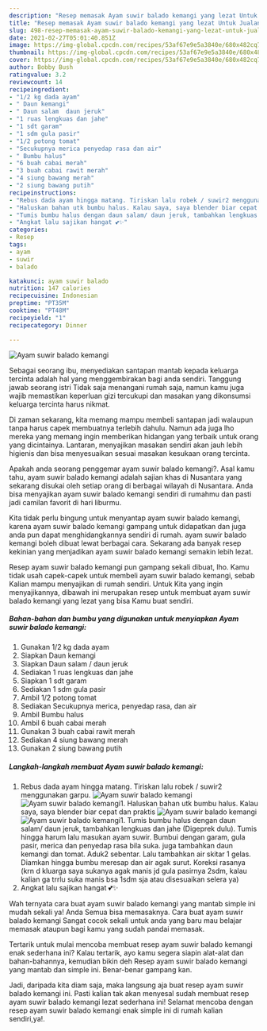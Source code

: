 ```yaml
---
description: "Resep memasak Ayam suwir balado kemangi yang lezat Untuk Jualan"
title: "Resep memasak Ayam suwir balado kemangi yang lezat Untuk Jualan"
slug: 498-resep-memasak-ayam-suwir-balado-kemangi-yang-lezat-untuk-jualan
date: 2021-02-27T05:01:40.851Z
image: https://img-global.cpcdn.com/recipes/53af67e9e5a3840e/680x482cq70/ayam-suwir-balado-kemangi-foto-resep-utama.jpg
thumbnail: https://img-global.cpcdn.com/recipes/53af67e9e5a3840e/680x482cq70/ayam-suwir-balado-kemangi-foto-resep-utama.jpg
cover: https://img-global.cpcdn.com/recipes/53af67e9e5a3840e/680x482cq70/ayam-suwir-balado-kemangi-foto-resep-utama.jpg
author: Bobby Bush
ratingvalue: 3.2
reviewcount: 14
recipeingredient:
- "1/2 kg dada ayam"
- " Daun kemangi"
- " Daun salam  daun jeruk"
- "1 ruas lengkuas dan jahe"
- "1 sdt garam"
- "1 sdm gula pasir"
- "1/2 potong tomat"
- "Secukupnya merica penyedap rasa dan air"
- " Bumbu halus"
- "6 buah cabai merah"
- "3 buah cabai rawit merah"
- "4 siung bawang merah"
- "2 siung bawang putih"
recipeinstructions:
- "Rebus dada ayam hingga matang. Tiriskan lalu robek / suwir2 menggunakan garpu."
- "Haluskan bahan utk bumbu halus. Kalau saya, saya blender biar cepat dan praktis"
- "Tumis bumbu halus dengan daun salam/ daun jeruk, tambahkan lengkuas dan jahe (Digeprek dulu). Tumis hingga harum lalu masukan ayam suwir. Bumbui dengan garam, gula pasir, merica dan penyedap rasa bila suka. juga tambahkan daun kemangi dan tomat. Aduk2 sebentar. Lalu tambahkan air skitar 1 gelas. Diamkan hingga bumbu meresap dan air agak surut. Koreksi rasanya (krn d kluarga saya sukanya agak manis jd gula pasirnya 2sdm, kalau kalian ga trrlu suka manis bsa 1sdm sja atau disesuaikan selera ya)"
- "Angkat lalu sajikan hangat 💕✨"
categories:
- Resep
tags:
- ayam
- suwir
- balado

katakunci: ayam suwir balado 
nutrition: 147 calories
recipecuisine: Indonesian
preptime: "PT35M"
cooktime: "PT48M"
recipeyield: "1"
recipecategory: Dinner

---
```



![Ayam suwir balado kemangi](https://img-global.cpcdn.com/recipes/53af67e9e5a3840e/680x482cq70/ayam-suwir-balado-kemangi-foto-resep-utama.jpg)

Sebagai seorang ibu, menyediakan santapan mantab kepada keluarga tercinta adalah hal yang menggembirakan bagi anda sendiri. Tanggung jawab seorang istri Tidak saja menangani rumah saja, namun kamu juga wajib memastikan keperluan gizi tercukupi dan masakan yang dikonsumsi keluarga tercinta harus nikmat.

Di zaman  sekarang, kita memang mampu membeli santapan jadi walaupun tanpa harus capek membuatnya terlebih dahulu. Namun ada juga lho mereka yang memang ingin memberikan hidangan yang terbaik untuk orang yang dicintainya. Lantaran, menyajikan masakan sendiri akan jauh lebih higienis dan bisa menyesuaikan sesuai masakan kesukaan orang tercinta. 



Apakah anda seorang penggemar ayam suwir balado kemangi?. Asal kamu tahu, ayam suwir balado kemangi adalah sajian khas di Nusantara yang sekarang disukai oleh setiap orang di berbagai wilayah di Nusantara. Anda bisa menyajikan ayam suwir balado kemangi sendiri di rumahmu dan pasti jadi camilan favorit di hari liburmu.

Kita tidak perlu bingung untuk menyantap ayam suwir balado kemangi, karena ayam suwir balado kemangi gampang untuk didapatkan dan juga anda pun dapat menghidangkannya sendiri di rumah. ayam suwir balado kemangi boleh dibuat lewat berbagai cara. Sekarang ada banyak resep kekinian yang menjadikan ayam suwir balado kemangi semakin lebih lezat.

Resep ayam suwir balado kemangi pun gampang sekali dibuat, lho. Kamu tidak usah capek-capek untuk membeli ayam suwir balado kemangi, sebab Kalian mampu menyajikan di rumah sendiri. Untuk Kita yang ingin menyajikannya, dibawah ini merupakan resep untuk membuat ayam suwir balado kemangi yang lezat yang bisa Kamu buat sendiri.

<!--inarticleads1-->

##### Bahan-bahan dan bumbu yang digunakan untuk menyiapkan Ayam suwir balado kemangi:

1. Gunakan 1/2 kg dada ayam
1. Siapkan  Daun kemangi
1. Siapkan  Daun salam / daun jeruk
1. Sediakan 1 ruas lengkuas dan jahe
1. Siapkan 1 sdt garam
1. Sediakan 1 sdm gula pasir
1. Ambil 1/2 potong tomat
1. Sediakan Secukupnya merica, penyedap rasa, dan air
1. Ambil  Bumbu halus
1. Ambil 6 buah cabai merah
1. Gunakan 3 buah cabai rawit merah
1. Sediakan 4 siung bawang merah
1. Gunakan 2 siung bawang putih




<!--inarticleads2-->

##### Langkah-langkah membuat Ayam suwir balado kemangi:

1. Rebus dada ayam hingga matang. Tiriskan lalu robek / suwir2 menggunakan garpu.
<img src="https://img-global.cpcdn.com/steps/b479d23a4a986bfb/160x128cq70/ayam-suwir-balado-kemangi-langkah-memasak-1-foto.jpg" alt="Ayam suwir balado kemangi"><img src="https://img-global.cpcdn.com/steps/21bdfe611503b2f9/160x128cq70/ayam-suwir-balado-kemangi-langkah-memasak-1-foto.jpg" alt="Ayam suwir balado kemangi">1. Haluskan bahan utk bumbu halus. Kalau saya, saya blender biar cepat dan praktis
<img src="https://img-global.cpcdn.com/steps/8c99fb4c2b2d87b8/160x128cq70/ayam-suwir-balado-kemangi-langkah-memasak-2-foto.jpg" alt="Ayam suwir balado kemangi"><img src="https://img-global.cpcdn.com/steps/590224b90658d962/160x128cq70/ayam-suwir-balado-kemangi-langkah-memasak-2-foto.jpg" alt="Ayam suwir balado kemangi">1. Tumis bumbu halus dengan daun salam/ daun jeruk, tambahkan lengkuas dan jahe (Digeprek dulu). Tumis hingga harum lalu masukan ayam suwir. Bumbui dengan garam, gula pasir, merica dan penyedap rasa bila suka. juga tambahkan daun kemangi dan tomat. Aduk2 sebentar. Lalu tambahkan air skitar 1 gelas. Diamkan hingga bumbu meresap dan air agak surut. Koreksi rasanya (krn d kluarga saya sukanya agak manis jd gula pasirnya 2sdm, kalau kalian ga trrlu suka manis bsa 1sdm sja atau disesuaikan selera ya)
1. Angkat lalu sajikan hangat 💕✨




Wah ternyata cara buat ayam suwir balado kemangi yang mantab simple ini mudah sekali ya! Anda Semua bisa memasaknya. Cara buat ayam suwir balado kemangi Sangat cocok sekali untuk anda yang baru mau belajar memasak ataupun bagi kamu yang sudah pandai memasak.

Tertarik untuk mulai mencoba membuat resep ayam suwir balado kemangi enak sederhana ini? Kalau tertarik, ayo kamu segera siapin alat-alat dan bahan-bahannya, kemudian bikin deh Resep ayam suwir balado kemangi yang mantab dan simple ini. Benar-benar gampang kan. 

Jadi, daripada kita diam saja, maka langsung aja buat resep ayam suwir balado kemangi ini. Pasti kalian tak akan menyesal sudah membuat resep ayam suwir balado kemangi lezat sederhana ini! Selamat mencoba dengan resep ayam suwir balado kemangi enak simple ini di rumah kalian sendiri,ya!.

